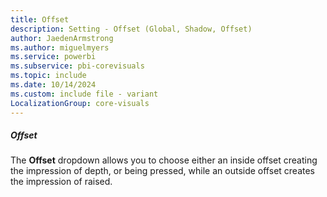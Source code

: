 ```yaml
---
title: Offset
description: Setting - Offset (Global, Shadow, Offset)
author: JaedenArmstrong
ms.author: miguelmyers
ms.service: powerbi
ms.subservice: pbi-corevisuals
ms.topic: include
ms.date: 10/14/2024
ms.custom: include file - variant
LocalizationGroup: core-visuals
---
```

##### Offset

The **Offset** dropdown allows you to choose either an inside offset creating the impression of depth, or being pressed, while an outside offset creates the impression of raised.
